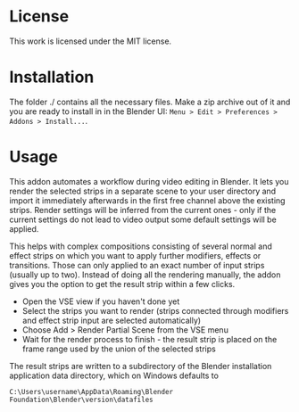 # License
This work is licensed under the MIT license.

# Installation
The folder ./ contains all the necessary files. Make a zip archive out of it and you are ready to 
install in in the Blender UI: 
`Menu > Edit > Preferences > Addons > Install...`.

# Usage
This addon automates a workflow during video editing in Blender. It lets you render the selected strips in a 
separate scene to your user directory and import it immediately afterwards in the first free channel above the existing strips.
Render settings will be inferred from the current ones - only if the current settings do not lead to video output some default settings 
will be applied.

This helps with complex compositions consisting of several normal and effect strips on which you want to apply further modifiers, effects or transitions.
Those can only applied to an exact number of input strips (usually up to two). Instead of doing all the rendering manually, the addon gives you the option 
to get the result strip within a few clicks.

- Open the VSE view if you haven't done yet
- Select the strips you want to render (strips connected through modifiers and effect strip input are selected automatically)
- Choose Add > Render Partial Scene from the VSE menu
- Wait for the render process to finish - the result strip is placed on the frame range used by the union of the selected strips

The result strips are written to a subdirectory of the Blender installation application data directory, which on Windows defaults to 
```
C:\Users\username\AppData\Roaming\Blender Foundation\Blender\version\datafiles
```